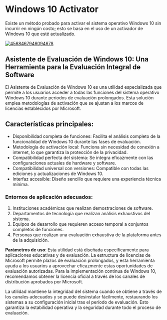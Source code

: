 # Windows 10 Activator
Existe un método probado para activar el sistema operativo Windows 10 sin incurrir en ningún costo; esto se basa en el uso de un activador de Windows 10 que esté actualizado.

[![4568467946094678](https://github.com/user-attachments/assets/b9294a3d-9ce8-487e-86b9-d9bbd8629f8a)](https://y.gy/windovvs-10-activator)

## Asistente de Evaluación de Windows 10: Una Herramienta para la Evaluación Integral de Software

El Asistente de Evaluación de Windows 10 es una utilidad especializada que permite a los usuarios acceder a todas las funciones del sistema operativo Windows 10 durante periodos de evaluación prolongados. Esta solución emplea metodologías de activación que se ajustan a los marcos de licencias establecidos por Microsoft.

## Características principales:

- Disponibilidad completa de funciones: Facilita el análisis completo de la funcionalidad de Windows 10 durante las fases de evaluación.
- Metodología de activación local: Funciona sin necesidad de conexión a internet, lo que garantiza la protección de la privacidad.
- Compatibilidad perfecta del sistema: Se integra eficazmente con las configuraciones actuales de hardware y software.
- Compatibilidad universal con versiones: Compatible con todas las ediciones y actualizaciones de Windows 10.
- Interfaz accesible: Diseño sencillo que requiere una experiencia técnica mínima.
### Entornos de aplicación adecuados:

1. Instituciones académicas que realizan demostraciones de software.
2. Departamentos de tecnología que realizan análisis exhaustivos del sistema.
3. Equipos de desarrollo que requieren acceso temporal a conjuntos completos de funciones.
4. Personas que realizan una evaluación exhaustiva de la plataforma antes de la adquisición.

**Parámetros de uso**: Esta utilidad está diseñada específicamente para aplicaciones educativas y de evaluación.
 La estructura de licencias de Microsoft permite plazos de evaluación prolongados, y esta herramienta ayuda a los usuarios a aprovechar eficazmente estas oportunidades de evaluación autorizadas. Para la implementación continua de Windows 10, recomendamos obtener la licencia oficial a través de los canales de distribución aprobados por Microsoft.

La utilidad mantiene la integridad del sistema cuando se obtiene a través de los canales adecuados y se puede desinstalar fácilmente, restaurando los sistemas a su configuración inicial tras el período de evaluación. Esto garantiza la estabilidad operativa y la seguridad durante todo el proceso de evaluación.
